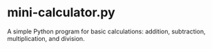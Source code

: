 # mini-calculator.py
A simple Python program for basic calculations: addition, subtraction, multiplication, and division.
